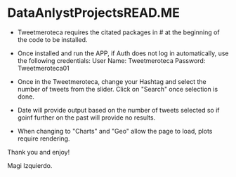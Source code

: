 # DataAnlystProjectsREAD.ME

- Tweetmeroteca requires the citated packages in # at the beginning of the code to be installed.

- Once installed and run the APP, if Auth does not log in automatically, use the following credentials:
User Name: Tweetmeroteca
Password: Tweetmeroteca01

- Once in the Tweetmeroteca, change your Hashtag and select the number of tweets from the slider. Click on "Search" once selection is done.

- Date will provide output based on the number of tweets selected so if goinf further on the past will provide no results.

- When changing to "Charts" and "Geo" allow the page to load, plots require rendering.

Thank you and enjoy!

Magi Izquierdo.
